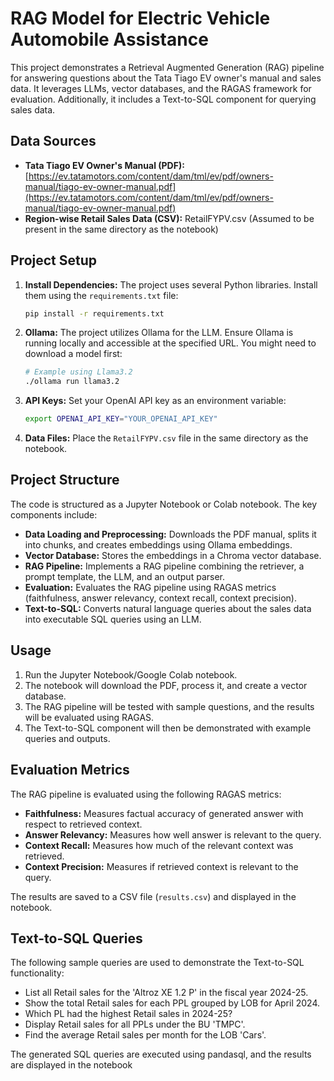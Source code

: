# RAG Model for Electric Vehicle Automobile Assistance

This project demonstrates a Retrieval Augmented Generation (RAG) pipeline for answering questions about the Tata Tiago EV owner's manual and sales data.  It leverages LLMs, vector databases, and the RAGAS framework for evaluation.  Additionally, it includes a Text-to-SQL component for querying sales data.

## Data Sources

* **Tata Tiago EV Owner's Manual (PDF):** [https://ev.tatamotors.com/content/dam/tml/ev/pdf/owners-manual/tiago-ev-owner-manual.pdf](https://ev.tatamotors.com/content/dam/tml/ev/pdf/owners-manual/tiago-ev-owner-manual.pdf)
* **Region-wise Retail Sales Data (CSV):**  RetailFYPV.csv (Assumed to be present in the same directory as the notebook)


## Project Setup

1.  **Install Dependencies:** The project uses several Python libraries.  Install them using the `requirements.txt` file:
    ```bash
    pip install -r requirements.txt
    ```

2. **Ollama:** The project utilizes Ollama for the LLM. Ensure Ollama is running locally and accessible at the specified URL. You might need to download a model first:

    ```bash
    # Example using Llama3.2
    ./ollama run llama3.2
    ```
   
3. **API Keys:**  Set your OpenAI API key as an environment variable:
    ```bash
    export OPENAI_API_KEY="YOUR_OPENAI_API_KEY"
    ```

4. **Data Files:** Place the `RetailFYPV.csv` file in the same directory as the notebook.


## Project Structure

The code is structured as a Jupyter Notebook or Colab notebook.  The key components include:

*   **Data Loading and Preprocessing:** Downloads the PDF manual, splits it into chunks, and creates embeddings using Ollama embeddings.
*   **Vector Database:** Stores the embeddings in a Chroma vector database.
*   **RAG Pipeline:** Implements a RAG pipeline combining the retriever, a prompt template, the LLM, and an output parser.
*   **Evaluation:** Evaluates the RAG pipeline using RAGAS metrics (faithfulness, answer relevancy, context recall, context precision).
*   **Text-to-SQL:** Converts natural language queries about the sales data into executable SQL queries using an LLM.


## Usage

1.  Run the Jupyter Notebook/Google Colab notebook.
2.  The notebook will download the PDF, process it, and create a vector database.
3.  The RAG pipeline will be tested with sample questions, and the results will be evaluated using RAGAS.
4. The Text-to-SQL component will then be demonstrated with example queries and outputs.


## Evaluation Metrics

The RAG pipeline is evaluated using the following RAGAS metrics:

*   **Faithfulness:** Measures factual accuracy of generated answer with respect to retrieved context.
*   **Answer Relevancy:** Measures how well answer is relevant to the query.
*   **Context Recall:** Measures how much of the relevant context was retrieved.
*   **Context Precision:** Measures if retrieved context is relevant to the query.

The results are saved to a CSV file (`results.csv`) and displayed in the notebook.

## Text-to-SQL Queries

The following sample queries are used to demonstrate the Text-to-SQL functionality:

*   List all Retail sales for the 'Altroz XE 1.2 P' in the fiscal year 2024-25.
*   Show the total Retail sales for each PPL grouped by LOB for April 2024.
*   Which PL had the highest Retail sales in 2024-25?
*   Display Retail sales for all PPLs under the BU 'TMPC'.
*   Find the average Retail sales per month for the LOB 'Cars'.

The generated SQL queries are executed using pandasql, and the results are displayed in the notebook
